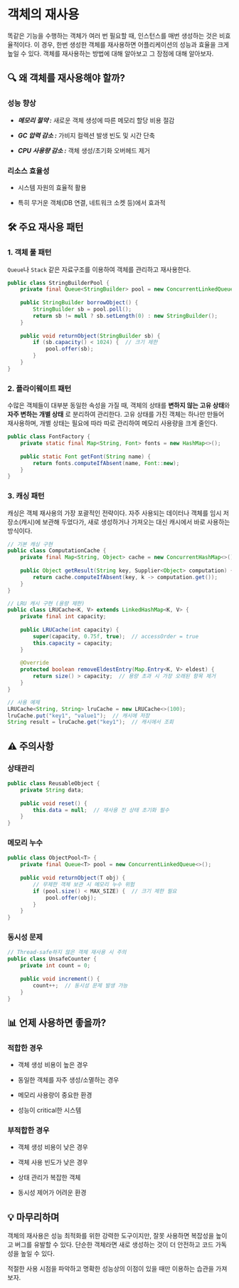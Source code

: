 # 객체의 재사용
똑같은 기능을 수행하는 객체가 여러 번 필요할 때, 인스턴스를 매번 생성하는 것은 비효율적이다. 이 경우, 한번 생성한 객체를 재사용하면 어플리케이션의 성능과 효율을 크게 높일 수 있다. 객체를 재사용하는 방법에 대해 알아보고 그 장점에 대해 알아보자.

## 🔍 왜 객체를 재사용해야 할까?

### 성능 향상

- ***메모리 절약 :*** 새로운 객체 생성에 따른 메모리 할당 비용 절감

- ***GC 압력 감소 :*** 가비지 컬렉션 발생 빈도 및 시간 단축

- ***CPU 사용량 감소 :*** 객체 생성/초기화 오버헤드 제거

### 리소스 효율성

- 시스템 자원의 효율적 활용

- 특히 무거운 객체(DB 연결, 네트워크 소켓 등)에서 효과적

## 🛠️ 주요 재사용 패턴

### 1. 객체 풀 패턴

`Queue`나 `Stack` 같은 자료구조를 이용하여 객체를 관리하고 재사용한다.

```JAVA
public class StringBuilderPool {
    private final Queue<StringBuilder> pool = new ConcurrentLinkedQueue<>();
    
    public StringBuilder borrowObject() {
        StringBuilder sb = pool.poll();
        return sb != null ? sb.setLength(0) : new StringBuilder();
    }
    
    public void returnObject(StringBuilder sb) {
        if (sb.capacity() < 1024) {  // 크기 제한
            pool.offer(sb);
        }
    }
}
```

### 2. 플라이웨이트 패턴

수많은 객체들이 대부분 동일한 속성을 가질 때, 객체의 상태를 **변하지 않는 고유 상태**와 **자주 변하는 개별 상태** 로 분리하여 관리한다. 고유 상태를 가진 객체는 하나만 만들어 재사용하며, 개별 상태는 필요에 따라 따로 관리하여 메모리 사용량을 크게 줄인다.

```JAVA
public class FontFactory {
    private static final Map<String, Font> fonts = new HashMap<>();
    
    public static Font getFont(String name) {
        return fonts.computeIfAbsent(name, Font::new);
    }
}
```

### 3. 캐싱 패턴

 캐싱은 객체 재사용의 가장 포괄적인 전략이다. 자주 사용되는 데이터나 객체를 임시 저장소(캐시)에 보관해 두었다가, 새로 생성하거나 가져오는 대신 캐시에서 바로 사용하는 방식이다. 

```JAVA
// 기본 캐싱 구현
public class ComputationCache {
    private final Map<String, Object> cache = new ConcurrentHashMap<>();
    
    public Object getResult(String key, Supplier<Object> computation) {
        return cache.computeIfAbsent(key, k -> computation.get());
    }
}

// LRU 캐시 구현 (용량 제한)
public class LRUCache<K, V> extends LinkedHashMap<K, V> {
    private final int capacity;
    
    public LRUCache(int capacity) {
        super(capacity, 0.75f, true);  // accessOrder = true
        this.capacity = capacity;
    }
    
    @Override
    protected boolean removeEldestEntry(Map.Entry<K, V> eldest) {
        return size() > capacity;  // 용량 초과 시 가장 오래된 항목 제거
    }
}

// 사용 예제
LRUCache<String, String> lruCache = new LRUCache<>(100);
lruCache.put("key1", "value1");  // 캐시에 저장
String result = lruCache.get("key1");  // 캐시에서 조회
```

## ⚠️ 주의사항

### 상태관리

```JAVA
public class ReusableObject {
    private String data;
    
    public void reset() {
        this.data = null;  // 재사용 전 상태 초기화 필수
    }
}
```

### 메모리 누수

```JAVA
public class ObjectPool<T> {
    private final Queue<T> pool = new ConcurrentLinkedQueue<>();
    
    public void returnObject(T obj) {
        // 무제한 객체 보관 시 메모리 누수 위험
        if (pool.size() < MAX_SIZE) {  // 크기 제한 필요
            pool.offer(obj);
        }
    }
}
```

### 동시성 문제

```JAVA
// Thread-safe하지 않은 객체 재사용 시 주의
public class UnsafeCounter {
    private int count = 0;
    
    public void increment() {
        count++;  // 동시성 문제 발생 가능
    }
}
```

## 📊 언제 사용하면 좋을까?

### 적합한 경우

- 객체 생성 비용이 높은 경우

- 동일한 객체를 자주 생성/소멸하는 경우

- 메모리 사용량이 중요한 환경

- 성능이 critical한 시스템

### 부적합한 경우

- 객체 생성 비용이 낮은 경우

- 객체 사용 빈도가 낮은 경우

- 상태 관리가 복잡한 객체

- 동시성 제어가 어려운 환경

## 💡 마무리하며

객체의 재사용은 성능 최적화를 위한 강력한 도구이지만, 잘못 사용하면 복잡성을 높이고 버그를 유발할 수 있다. 단순한 객체라면 새로 생성하는 것이 더 안전하고 코드 가독성을 높일 수 있다. 

적절한 사용 시점을 파악하고 명확한 성능상의 이점이 있을 때만 이용하는 습관을 가져보자.









